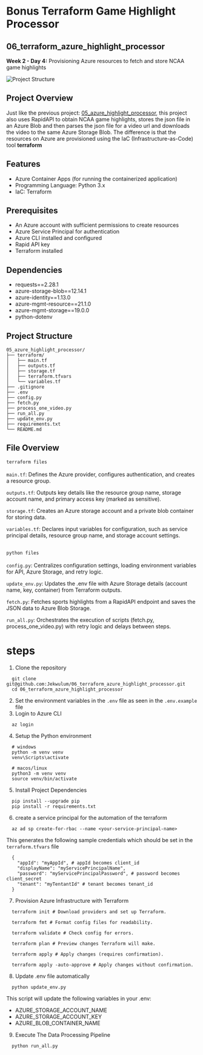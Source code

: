 # Bonus Terraform Game Highlight Processor
## 06_terraform_azure_highlight_processor
**Week 2 - Day 4:** Provisioning Azure resources to fetch and store NCAA game highlights

![Project Structure](05_azure_highlight_processor.drawio.png)

## Project Overview
Just like the previous project: [05_azure_highlight_processor](https://github.com/Jekwulum/05_azure_highlight_processor), this project also uses RapidAPI to obtain NCAA game highlights, stores the json file in an Azure Blob and then parses the json file for a video url and downloads the video to the same Azure Storage Blob. The difference is that the resources on Azure are provisioned using the IaC (Infrastructure-as-Code) tool **terraform**

## Features
- Azure Container Apps (for running the containerized application)
- Programming Language: Python 3.x
- IaC: Terraform

## Prerequisites
- An Azure account with sufficient permissions to create resources
- Azure Service Principal for authentication
- Azure CLI installed and configured
- Rapid API key
- Terraform installed

## Dependencies
- requests==2.28.1
- azure-storage-blob==12.14.1
- azure-identity==1.13.0
- azure-mgmt-resource==21.1.0
- azure-mgmt-storage==19.0.0
- python-dotenv

## Project Structure
```shell
05_azure_highlight_processor/
├── terraform/
│   ├── main.tf
│   ├── outputs.tf
│   ├── storage.tf
│   ├── terraform.tfvars
│   └── variables.tf
├── .gitignore
├── .env
├── config.py
├── fetch.py
├── process_one_video.py
├── run_all.py
├── update_env.py
├── requirements.txt
└── README.md
```

## File Overview
`terraform files` <br><br>
`main.tf`: Defines the Azure provider, configures authentication, and creates a resource group.

`outputs.tf`: Outputs key details like the resource group name, storage account name, and primary access key (marked as sensitive).

`storage.tf`: Creates an Azure storage account and a private blob container for storing data.

`variables.tf`: Declares input variables for configuration, such as service principal details, resource group name, and storage account settings. <br><br>

`python files` <br><br>
`config.py`: Centralizes configuration settings, loading environment variables for API, Azure Storage, and retry logic.

`update_env.py`: Updates the .env file with Azure Storage details (account name, key, container) from Terraform outputs.

`fetch.py`: Fetches sports highlights from a RapidAPI endpoint and saves the JSON data to Azure Blob Storage.

`run_all.py`: Orchestrates the execution of scripts (fetch.py, process_one_video.py) with retry logic and delays between steps.

# steps
1. Clone the repository
  ```shell
    git clone git@github.com:Jekwulum/06_terraform_azure_highlight_processor.git
    cd 06_terraform_azure_highlight_processor
  ```
2. Set the environment variables in the `.env` file as seen in the `.env.example` file
3. Login to Azure CLI
  ```shell
    az login
  ```
4. Setup the Python environment
  ```shell
    # windows
    python -m venv venv
    venv\Scripts\activate
  ```
  ```shell
    # macos/linux
    python3 -m venv venv
    source venv/bin/activate
  ```
5. Install Project Dependencies
  ```shell
    pip install --upgrade pip
    pip install -r requirements.txt
  ```
6. create a service principal for the automation of the terraform
  ```shell
    az ad sp create-for-rbac --name <your-service-principal-name>
  ```
  This generates the following sample credentials which should be set in the `terraform.tfvars` file
  ```shell
    {
      "appId": "myAppId", # appId becomes client_id
      "displayName": "myServicePrincipalName",
      "password": "myServicePrincipalPassword", # password becomes client_secret
      "tenant": "myTentantId" # tenant becomes tenant_id
    }
  ```
7. Provision Azure Infrastructure with Terraform
  ```shell
    terraform init # Download providers and set up Terraform.

    terraform fmt # Format config files for readability.

    terraform validate # Check config for errors.

    terraform plan # Preview changes Terraform will make.

    terraform apply # Apply changes (requires confirmation).

    terraform apply -auto-approve # Apply changes without confirmation.
  ```
8. Update .env file automatically
  ```shell 
    python update_env.py
  ```
  This script will update the following variables in your .env:
  -  AZURE_STORAGE_ACCOUNT_NAME
  -  AZURE_STORAGE_ACCOUNT_KEY
  -  AZURE_BLOB_CONTAINER_NAME

9. Execute The Data Processing Pipeline
  ```shell
    python run_all.py
  ```